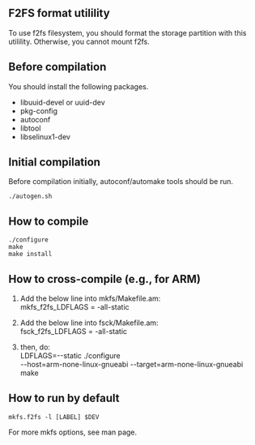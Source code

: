 F2FS format utilility
---------------------

To use f2fs filesystem, you should format the storage partition
with this utilility. Otherwise, you cannot mount f2fs.

Before compilation
------------------

You should install the following packages.
 - libuuid-devel or uuid-dev
 - pkg-config
 - autoconf
 - libtool
 - libselinux1-dev

Initial compilation
-------------------

Before compilation initially, autoconf/automake tools should be run.

    ./autogen.sh

How to compile
--------------

    ./configure
    make
    make install

How to cross-compile (e.g., for ARM)
------------------------------------

 1. Add the below line into mkfs/Makefile.am:  
    mkfs_f2fs_LDFLAGS = -all-static

 2. Add the below line into fsck/Makefile.am:  
    fsck_f2fs_LDFLAGS = -all-static

 3. then, do:  
    LDFLAGS=--static ./configure \
	  --host=arm-none-linux-gnueabi --target=arm-none-linux-gnueabi  
	make

How to run by default
---------------------

    mkfs.f2fs -l [LABEL] $DEV

For more mkfs options, see man page.
